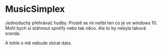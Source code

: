# MusicSimplex
Jednoduchý přehrávač hudby. Prostě se mi nelíbí ten co je ve windows 10.
Mohl bych si stáhnout spotify nebo tak něco. Ale to by nebyla taková sranda.

A tohle o mě nebude sbírat data.
